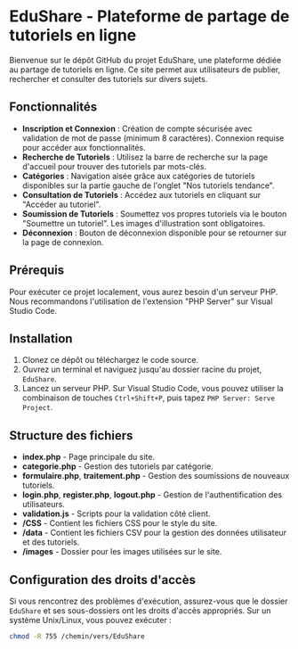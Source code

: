 # EduShare - Plateforme de partage de tutoriels en ligne

Bienvenue sur le dépôt GitHub du projet EduShare, une plateforme dédiée au partage de tutoriels en ligne. Ce site permet aux utilisateurs de publier, rechercher et consulter des tutoriels sur divers sujets.

## Fonctionnalités

- **Inscription et Connexion** : Création de compte sécurisée avec validation de mot de passe (minimum 8 caractères). Connexion requise pour accéder aux fonctionnalités.
- **Recherche de Tutoriels** : Utilisez la barre de recherche sur la page d'accueil pour trouver des tutoriels par mots-clés.
- **Catégories** : Navigation aisée grâce aux catégories de tutoriels disponibles sur la partie gauche de l'onglet "Nos tutoriels tendance".
- **Consultation de Tutoriels** : Accédez aux tutoriels en cliquant sur "Accéder au tutoriel".
- **Soumission de Tutoriels** : Soumettez vos propres tutoriels via le bouton "Soumettre un tutoriel". Les images d'illustration sont obligatoires.
- **Déconnexion** : Bouton de déconnexion disponible pour se retourner sur la page de connexion.

## Prérequis

Pour exécuter ce projet localement, vous aurez besoin d'un serveur PHP. Nous recommandons l'utilisation de l'extension "PHP Server" sur Visual Studio Code.

## Installation

1. Clonez ce dépôt ou téléchargez le code source.
2. Ouvrez un terminal et naviguez jusqu'au dossier racine du projet, `EduShare`.
3. Lancez un serveur PHP. Sur Visual Studio Code, vous pouvez utiliser la combinaison de touches `Ctrl+Shift+P`, puis tapez `PHP Server: Serve Project`.

## Structure des fichiers

- **index.php** - Page principale du site.
- **categorie.php** - Gestion des tutoriels par catégorie.
- **formulaire.php**, **traitement.php** - Gestion des soumissions de nouveaux tutoriels.
- **login.php**, **register.php**, **logout.php** - Gestion de l'authentification des utilisateurs.
- **validation.js** - Scripts pour la validation côté client.
- **/CSS** - Contient les fichiers CSS pour le style du site.
- **/data** - Contient les fichiers CSV pour la gestion des données utilisateur et des tutoriels.
- **/images** - Dossier pour les images utilisées sur le site.

## Configuration des droits d'accès

Si vous rencontrez des problèmes d'exécution, assurez-vous que le dossier `EduShare` et ses sous-dossiers ont les droits d'accès appropriés. Sur un système Unix/Linux, vous pouvez exécuter :

```bash
chmod -R 755 /chemin/vers/EduShare
